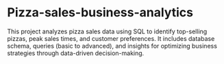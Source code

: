 # Pizza-sales-business-analytics
This project analyzes pizza sales data using SQL to identify top-selling pizzas, peak sales times, and customer preferences. It includes database schema, queries (basic to advanced), and insights for optimizing business strategies through data-driven decision-making.
